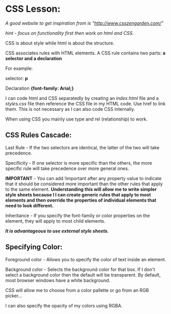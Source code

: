 # CSS Lesson:

*A good website to get inspiration from is "http://www.csszengarden.com/"*

*hint - focus on functionality first then work on html and CSS.*

CSS is about style while html is about the structure. 

CSS associates rules with HTML elements.  A CSS rule contains two parts: **a selector and a declaration**

For example:

selector:
**p**

Declaration
**{font-family: Arial;}**

I can code html and CSS separatedly by creating an *index.html* file and a *styles.css* file then reference the CSS file in my HTML code. Use href to link them.  This is not necessary as I can also code CSS internally.

When using CSS you mainly use type and rel (relationship) to work.

## CSS Rules Cascade:

Last Rule - If the two selectors are identical, the latter of the two will take precedence.

Specificity - If one selector is more specific than the others, the more specific rule will take precedence over more general ones.

**IMPORTANT** - You can add !important after any property value to indicate that it should be considered more important than the other rules that apply to the same element.  **Understanding this will allow me to write simpler style sheets because I I can create generic rules that apply to most elements and then override the properties of individual elements that need to look different.**

Inheritance - If you specify the font-family or color properties on the <body> element, they will apply to most child elements.

***It is advantageous to use external style sheets.***

## Specifying Color:

Foreground color - Allows you to specify the color of text inside an element.

Background color - Selects the background color for that box.  If I don't select a background color then the default will be transparent.  By default, most browser windows have a white background.

CSS will allow me to choose from a color pallette or go from an RGB picker...

I can also specify the opacity of my colors using RGBA.
